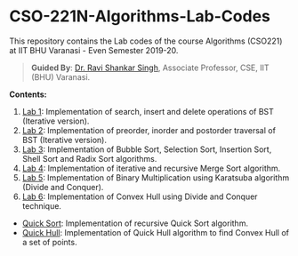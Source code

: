 
# CSO-221N-Algorithms-Lab-Codes
This repository contains the Lab codes of the course Algorithms (CSO221) at IIT BHU Varanasi - Even Semester 2019-20.
> **Guided By**: [Dr. Ravi Shankar Singh](https://www.iitbhu.ac.in/dept/cse/people/ravicse), Associate Professor, CSE, IIT (BHU) Varanasi.

**Contents:**

1. [Lab 1](lab-01.cpp): Implementation of search, insert and delete operations of BST (Iterative version).
2. [Lab 2](lab-02.cpp): Implementation of preorder, inorder and postorder traversal of BST (Iterative version).
3. [Lab 3](lab-03.cpp): Implementation of Bubble Sort, Selection Sort, Insertion Sort, Shell Sort and Radix Sort algorithms.
4. [Lab 4](lab-04.cpp): Implementation of iterative and recursive Merge Sort algorithm.  
5. [Lab 5](lab-05.cpp): Implementation of Binary Multiplication using Karatsuba algorithm (Divide and Conquer).
6. [Lab 6](lab-06.cpp): Implementation of Convex Hull using Divide and Conquer technique.

* [Quick Sort](quick_sort.cpp): Implementation of recursive Quick Sort algorithm.
* [Quick Hull](quick_hull.cpp): Implementation of Quick Hull algorithm to find Convex Hull of a set of points.